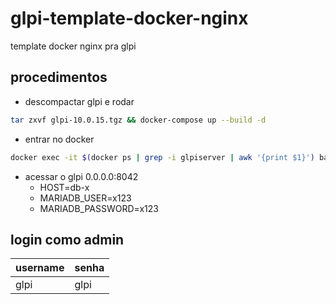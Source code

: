 # glpi-template-docker-nginx

template docker nginx pra glpi

## procedimentos

- descompactar glpi e rodar

```bash
tar zxvf glpi-10.0.15.tgz && docker-compose up --build -d
```

- entrar no docker

```bash
docker exec -it $(docker ps | grep -i glpiserver | awk '{print $1}') bash
```

- acessar o glpi 0.0.0.0:8042
  - HOST=db-x
  - MARIADB_USER=x123
  - MARIADB_PASSWORD=x123

## login como admin

|username|senha|
|--------|-----|
|glpi|glpi|
